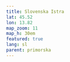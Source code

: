 ```yaml
---
title: Slovenska Istra
lat: 45.52
lon: 13.82
map_zoom: 11
map_h: 30em
featured: true
lang: sl
parent: primorska
---
```

